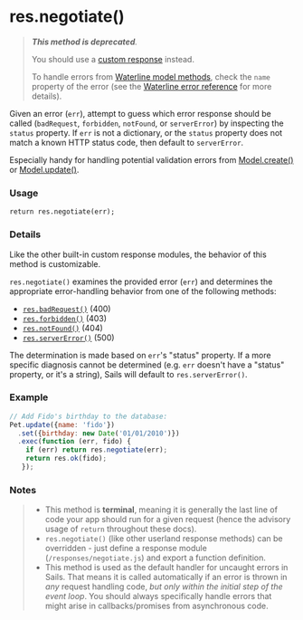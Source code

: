 # res.negotiate()

> _**This method is deprecated**._
>
> You should use a [custom response](https://sailsjs.com/documentation/concepts/extending-sails/custom-responses) instead.
>
> To handle errors from [Waterline model methods](https://sailsjs.com/documentation/reference/waterline-orm/models), check the `name` property of the error (see the [Waterline error reference](https://sailsjs.com/documentation/concepts/models-and-orm/errors) for more details).

Given an error (`err`), attempt to guess which error response should be called (`badRequest`, `forbidden`, `notFound`, or `serverError`) by inspecting the `status` property.  If `err` is not a dictionary, or the `status` property does not match a known HTTP status code, then default to `serverError`.

Especially handy for handling potential validation errors from [Model.create()](https://sailsjs.com/documentation/reference/waterline/models/create.html) or [Model.update()](https://sailsjs.com/documentation/reference/waterline/models/update.html).

### Usage

```usage
return res.negotiate(err);
```

### Details

Like the other built-in custom response modules, the behavior of this method is customizable.

`res.negotiate()` examines the provided error (`err`) and determines the appropriate error-handling behavior from one of the following methods:

+ [`res.badRequest()`](https://sailsjs.com/documentation/anatomy/api/responses/badRequest.js.html)   (400)
+ [`res.forbidden()`](https://sailsjs.com/documentation/anatomy/api/responses/forbidden.js.html)    (403)
+ [`res.notFound()`](https://sailsjs.com/documentation/anatomy/api/responses/notFound.js.html)     (404)
+ [`res.serverError()`](https://sailsjs.com/documentation/anatomy/api/responses/serverError.js.html)  (500)

The determination is made based on `err`'s "status" property.  If a more specific diagnosis cannot be determined (e.g. `err` doesn't have a "status" property, or it's a string), Sails will default to `res.serverError()`.



### Example


```javascript
// Add Fido's birthday to the database:
Pet.update({name: 'fido'})
  .set({birthday: new Date('01/01/2010')})
  .exec(function (err, fido) {
    if (err) return res.negotiate(err);
    return res.ok(fido);
   });
```


### Notes
> + This method is **terminal**, meaning it is generally the last line of code your app should run for a given request (hence the advisory usage of `return` throughout these docs).
>+ `res.negotiate()` (like other userland response methods) can be overridden - just define a response module (`/responses/negotiate.js`) and export a function definition.
>+ This method is used as the default handler for uncaught errors in Sails.  That means it is called automatically if an error is thrown in _any_ request handling code, _but only within the initial step of the event loop_.  You should always specifically handle errors that might arise in callbacks/promises from asynchronous code.

<docmeta name="isDeprecated" value="true">





<docmeta name="displayName" value="res.negotiate()">
<docmeta name="pageType" value="method">

